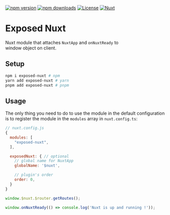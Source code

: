 [![npm version][npm-version-src]][npm-version-href]
[![npm downloads][npm-downloads-src]][npm-downloads-href]
[![License][license-src]][license-href]
[![Nuxt][nuxt-src]][nuxt-href]

# Exposed Nuxt

Nuxt module that attaches `NuxtApp` and `onNuxtReady` to \
window object on client.

## Setup

```sh
npm i exposed-nuxt # npm
yarn add exposed-nuxt # yarn
pnpm add exposed-nuxt # pnpm
```

## Usage

The only thing you need to do to use the module in the default configuration is to register the module in the `modules` array in `nuxt.config.ts`:

```javascript
// nuxt.config.js
{
  modules: [
    "exposed-nuxt",
  ],

  exposedNuxt: { // optional
    // global name for NuxtApp
    globalName: '$nuxt',

    // plugin's order
    order: 0,
  }
}
```

```javascript
window.$nuxt.$router.getRoutes();

window.onNuxtReady(() => console.log('Nuxt is up and running !'));
```

[npm-version-src]: https://img.shields.io/npm/v/exposed-nuxt/latest.svg?style=flat&colorA=18181B&colorB=28CF8D
[npm-version-href]: https://npmjs.com/package/exposed-nuxt
[npm-downloads-src]: https://img.shields.io/npm/dt/exposed-nuxt.svg?style=flat&colorA=18181B&colorB=28CF8D
[npm-downloads-href]: https://npmjs.com/package/exposed-nuxt
[license-src]: https://img.shields.io/npm/l/@nuxt/image.svg?style=flat&colorA=18181B&colorB=28CF8D
[license-href]: https://npmjs.com/package/exposed-nuxt
[nuxt-src]: https://img.shields.io/badge/Nuxt-18181B?logo=nuxt.js
[nuxt-href]: https://nuxt.com
